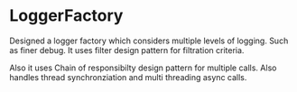 # LoggerFactory

Designed a logger factory which considers multiple levels of logging. Such as finer debug.
It uses filter design pattern for filtration criteria.

Also it uses Chain of responsibilty design pattern for multiple calls. 
Also handles thread synchronziation and multi threading async calls. 


